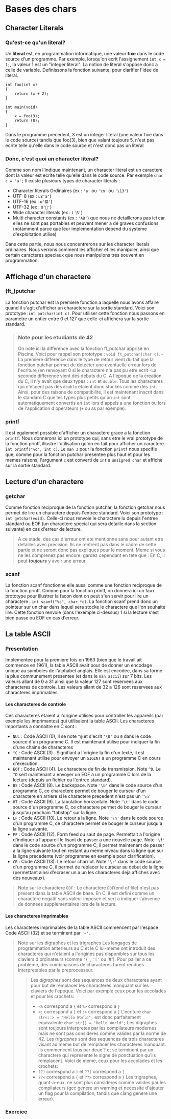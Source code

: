 
# Bases des chars

## Character Literals

### Qu'est-ce qu'un literal?

Un **literal** est, en programmation informatique, une valeur **fixe** dans le code source d'un programme.
Par exemple, lorsqu'on ecrit l'assignement `int x = 1;`, la valeur 1 est un "integer literal".
La notion de literal s'oppose donc a celle de variable. Definissons la fonction suivante, pour clarifier l'idee de literal.
```
int	foo(int x)
{
	return (x + 2);
}

int	main(void)
{
	x = foo(3);
	return (0);
}
```
Dans le programme precedent, 3 est un integer literal (une valeur fixe dans le code source) tandis que foo(3), bien que valant toujours 5, n'est pas ecrite telle qu'elle dans le code source et n'est donc pas un literal

### Donc, c'est quoi un character literal?

Comme son nom l'indique maintenant, un character literal est un caractere dont la valeur est ecrite telle qu'elle dans le code source. Par exemple `char c = 'a';`
Il existe plusieurs types de character literals :
- Character literals Ordinaires (ex : `'a'` ou `'\n'` ou `'\13'`)
- UTF-8 (ex : `u8'a'`)
- UTF-16 (ex : `u'猫'`)
- UTF-32 (ex : `U'🍌'`)
- Wide character literals (ex : `L'β'`)
- Multi character constants (ex : `'AB'`) que nous ne detaillerons pas ici car elles ne sont pas portables et peuvent mener a de graves confusions (notamment parce que leur implementation depend du systeme d'exploitation utilise)

Dans cette partie, nous nous concentrerons sur les character literals ordinaires. Nous verrons comment les afficher et les manipuler, ainsi que certain caracteres speciaux que nous manipulons tres souvent en programmation.

## Affichage d'un charactere

### (ft_)putchar

La fonction putchar est la premiere fonction a laquelle nous avons affaire quand il s'agit d'afficher un charactere sur la sortie standard.
Voici son prototype :`int putchar(int c)`. Pour utiliser cette fonction nous passons en parametre un entier entre 0 et 127 que celle-ci affichera sur la sortie standard.

> ### Note pour les etudiants de 42
> On note ici la difference avec la fonction ft_putchar apprise en Piscine. Voici pour rappel son prototype : `void ft_putchar(char c)`.
> -La premiere difference dans le type de retour vient du fait que la fonction putchar permet de detecter une eventuelle erreur lors de l'ecriture (en renvoyant 0 si le charactere n'a pas pu etre ecrit
> -La seconde difference vient des debuts du C. A l'epoque de la creation du C, il n'y avait que deux types : `int` et `double`.
> Tous les characteres qui n'etaient pas des `double` etaient donc stockes comme des `int`. Ainsi, pour des raisons de compatibilite, il est maintenant inscrit dans le standard C que les types plus petits qu'un `int` sont automatiquement convertis en `int` lors d'appels a une fonction ou lors de l'application d'operateurs (`+` ou `&&` par exemple).

### printf
Il est egalement possible d'afficher un charactere grace a la fonction `printf`. Nous donnerons ici un prototype qui, sans etre le vrai prototype de la fonction printf, illustre l'utilisation qu'on en fait pour afficher un caractere. `int printf("%c", int c)`.
Le `man 3` pour la fonction `printf` nous specifie que, comme pour la fonction putchar presentee plus haut et pour les memes raisons, l'argument `c` est converti de `int` a `unsigned char` et affiche sur la sortie standard.

## Lecture d'un charactere

### getchar

Comme fonction reciproque de la fonction putchar, la fonction getchar nous permet de lire un charactere depuis l'entree standard.
Voici son prototype : `int getchar(void)`. Celle-ci nous renvoie le charactere lu depuis l'entree standard ou EOF (un charactere special qui sera detaille dans la section suivante) en cas d'erreur de lecture.

> A ce stade, des cas d'erreur ont ete mentionne sans pour autant etre detailles avec precision. Ils ne rentrent pas dans le cadre de cette partie et ne seront donc pas expliques pour le moment.
> Meme si vous ne les comprenez pas encore, gardez cependant en tete que : En C, il peut ***toujours*** y avoir une erreur.

### scanf

La fonction scanf fonctionne elle aussi comme une fonction reciproque de la fonction printf.
Comme pour la fonction printf, on donnera ici un faux prototype pour illustrer la facon dont on peut s'en servir pour lire un charactere : `int scanf("%c", char *c)`. La fonction scanf prend donc un pointeur sur un char dans lequel sera stocke le charactere que l'on souhaite lire.
Cette fonction renvoie (dans l'exemple ci-dessus) 1 si la lecture s'est bien passe ou EOF en cas d'erreur.

## La table ASCII

### Presentation

Implementee pour la premiere fois en 1963 (bien que le travail ait commence en 1961), la table ASCII avait pour de donner un encodage unique au symboles de l'alphabet anglais. Elle est encodee, dans sa forme la plus communement presentee (et dans le `man ascii`) sur 7 bits.
Les valeurs allant de 0 a 31 ainsi que la valeur 127 sont reservees aux characteres de controle.
Les valeurs allant de 32 a 126 sont reservees aux characteres imprimables.

#### Les characteres de controle

Ces characteres etaient a l'origine utilises pour controller les appareils (par exemple les imprimantes) qui utilisaient la table ASCII. Les characteres importants a connaitre en C sont :
- `NUL` : Code ASCII (0), il se note `^@` et s'ecrit `'\0'` ou `0` dans le code source d'un programme C. Il est maintenant utilise pour indiquer la fin d'une chaine de characteres
- `^C` : Code ASCII (3) . Signifiant a l'origine la fin d'un texte, il est maintenant utilise pour envoyer un `SIGINT` a un programme C en cours d'execution
- `EOT` : Code ASCII (4). Le charactere de fin de transmission. Note `^D`. Le `^D` sert maintenant a envoyer un EOF a un programme C lors de la lecture (depuis un fichier ou l'entree standard).
- `BS` : Code ASCII (8). Le backspace. Note `'\b'` dans le code source d'un programme C, ce charactere permet de bouger le curseur d'un charactere en arriere si le charactere precedent n'est pas un `'\n'`
- `HT` : Code ASCII (9). La tabulation horizontale. Note `'\t'` dans le code source d'un programme C, ce charactere permet de bouger le curseur jusqu'au prochain "tabstop" sur la ligne.
- `LF` : Code ASCII (10). Le retour a la ligne. Note `'\n'` dans le code source d'un programme C, ce charactere permet de bouger le curseur jusqu'a la ligne suivante.
- `FF` : Code ASCII (12). Form feed ou saut de page. Permettait a l'origine d'indiquer a l'appareil le lisant de passer a une nouvelle page. Note `'\f'` dans le code source d'un programme C, il permet maintenant de passer a la ligne suivante tout en restant au meme niveau dans la ligne que sur la ligne precedente (voir programme en exemple pour clarification).
- `CR` : Code ASCII (13). Le retour charriot. Note `'\r'` dans le code source d'un programme C, il permet de replacer le curseur au debut de la ligne (permettant ainsi d'ecraser un a un les characteres deja affiches avec des nouveaux).

> Note sur le charactere `EOF` :
> Le charactere `EOF`(end of file) n'est pas present dans la table ASCII de base. En C, il est defini comme un charactere negatif sans valeur imposee et sert a indiquer l'absence de donnees supplementaires lors de la lecture.

#### Les characteres imprimables

Les characteres imprimables de la table ASCII commencent par l'espace Code ASCII (32) et se terminent par `'~'`.

> Note sur les digraphes et les trigraphes
> Les langages de programmation anterieurs au C et le C lui-meme ont introduit des characteres qui n'etaient a l'origines pas disponibles sur tous les claviers d'ordinateurs (comme `'{'`, `'['` ou '#'). Pour pallier a ce probleme, des combinaisons de characteres furent rendues interpretables par le preprocesseur.
>> Les *digraphes* sont des sequences de deux characteres ayant pour but de remplacer les characteres manquant sur les claviers de l'epoque. Voici par exemple ceux pour les accolades et pour les crochets:
>>- `<%` correspond a `{` et `%>` correspond a `}`
>>- `<:` correspond a `[` et `:>` correspond a `]`
>>L'ecriture `char str<::> = "Hello World";` est donc parfaitement equivalente `char str[] = "Hello World";`
>>Les digraphes sont toujours interpretes par les compilateurs modernes mais ne sont pas consideres comme valides par la norme de 42.
>> Les *trigraphes* sont des sequences de trois characteres visant au meme but de remplacer les characteres manquant. Ils commencent tous par deux ? et se terminent par un charactere qui represente le signe de ponctuation qu'ils remplacent. Voici de meme, ceux pour les accolades et les crochets:
>>- `??)` correspond a `)` et `??(` correspond a `[`
>>- `??<` correspond a `{` et `??>` correspond a `}`
>>Les trigraphes, quant-a-eux, ne sont plus consideres comme valides par les compilateurs (gcc genere un warning et necessite d'ajouter un flag pour la compilation, tandis que clang genere une erreur).

### Exercice